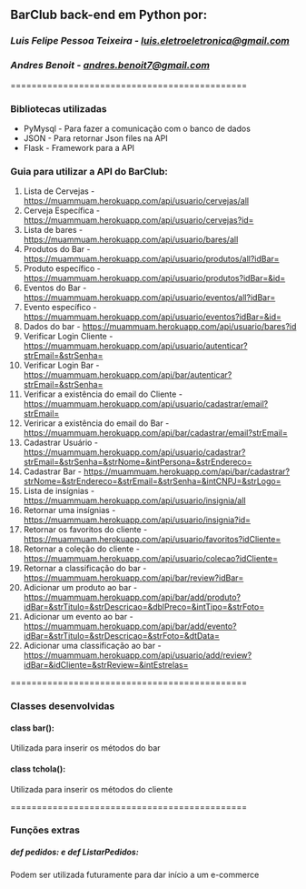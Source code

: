 ## **BarClub back-end em Python por:**
### *Luis Felipe Pessoa Teixeira - luis.eletroeletronica@gmail.com*
### *Andres Benoit - andres.benoit7@gmail.com*
=============================================

### Bibliotecas utilizadas
- PyMysql - Para fazer a comunicação com o banco de dados
- JSON - Para retornar Json files na API
- Flask - Framework para a API

### Guia para utilizar a API do BarClub:

1. Lista de Cervejas - https://muammuam.herokuapp.com/api/usuario/cervejas/all
2. Cerveja Específica - https://muammuam.herokuapp.com/api/usuario/cervejas?id=
3. Lista de bares - https://muammuam.herokuapp.com/api/usuario/bares/all
4. Produtos do Bar - https://muammuam.herokuapp.com/api/usuario/produtos/all?idBar=
5. Produto específico - https://muammuam.herokuapp.com/api/usuario/produtos?idBar=&id=
6. Eventos do Bar - https://muammuam.herokuapp.com/api/usuario/eventos/all?idBar=
7. Evento específico - https://muammuam.herokuapp.com/api/usuario/eventos?idBar=&id=
7. Dados do bar - https://muammuam.herokuapp.com/api/usuario/bares?id
9. Verificar Login Cliente - https://muammuam.herokuapp.com/api/usuario/autenticar?strEmail=&strSenha=
10. Verificar Login Bar - https://muammuam.herokuapp.com/api/bar/autenticar?strEmail=&strSenha=  
12. Verificar a existência do email do Cliente - https://muammuam.herokuapp.com/api/usuario/cadastrar/email?strEmail=
12. Veriricar a existência do email do Bar - https://muammuam.herokuapp.com/api/bar/cadastrar/email?strEmail=
13. Cadastrar Usuário - https://muammuam.herokuapp.com/api/usuario/cadastrar?strEmail=&strSenha=&strNome=&intPersona=&strEndereco=
14. Cadastrar Bar - https://muammuam.herokuapp.com/api/bar/cadastrar?strNome=&strEndereco=&strEmail=&strSenha=&intCNPJ=&strLogo=
15. Lista de insígnias - https://muammuam.herokuapp.com/api/usuario/insignia/all
16. Retornar uma insígnias - https://muammuam.herokuapp.com/api/usuario/insignia?id=
17. Retornar os favoritos do cliente - https://muammuam.herokuapp.com/api/usuario/favoritos?idCliente=
18. Retornar a coleção do cliente - https://muammuam.herokuapp.com/api/usuario/colecao?idCliente=
19. Retornar a classificação do bar - https://muammuam.herokuapp.com/api/bar/review?idBar=
20. Adicionar um produto ao bar - https://muammuam.herokuapp.com/api/bar/add/produto?idBar=&strTitulo=&strDescricao=&dblPreco=&intTipo=&strFoto=
21. Adicionar um evento ao bar - https://muammuam.herokuapp.com/api/bar/add/evento?idBar=&strTitulo=&strDescricao=&strFoto=&dtData=
22. Adicionar uma classificação ao bar - https://muammuam.herokuapp.com/api/usuario/add/review?idBar=&idCliente=&strReview=&intEstrelas=

=============================================

### Classes desenvolvidas
#### class bar():
Utilizada para inserir os métodos do bar
#### class tchola():
Utilizada para inserir os métodos do cliente

=============================================

### Funções extras 

##### def pedidos: e def ListarPedidos:
Podem ser utilizada futuramente para dar início a um e-commerce



